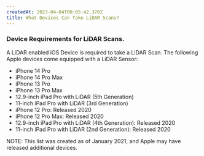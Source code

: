 ```yaml
---
createdAt: 2023-04-04T00:05:42.370Z
title: What Devices Can Take LiDAR Scans?
---
```


### Device Requirements for LiDAR Scans.

A LiDAR enabled iOS Device is required to take a LiDAR Scan. The following Apple devices come equipped with a LiDAR Sensor:

* iPhone 14 Pro
* iPhone 14 Pro Max
* iPhone 13 Pro
* iPhone 13 Pro Max
* 12.9-inch iPad Pro with LiDAR (5th Generation)
* 11-inch iPad Pro with LiDAR  (3rd Generation)
* iPhone 12 Pro: Released 2020
* iPhone 12 Pro Max: Released 2020
* 12.9-inch iPad Pro with LiDAR  (4th Generation): Released 2020
* 11-inch iPad Pro with LiDAR  (2nd Generation): Released 2020

NOTE: This list was created as of January 2021, and Apple may have released additional devices.
